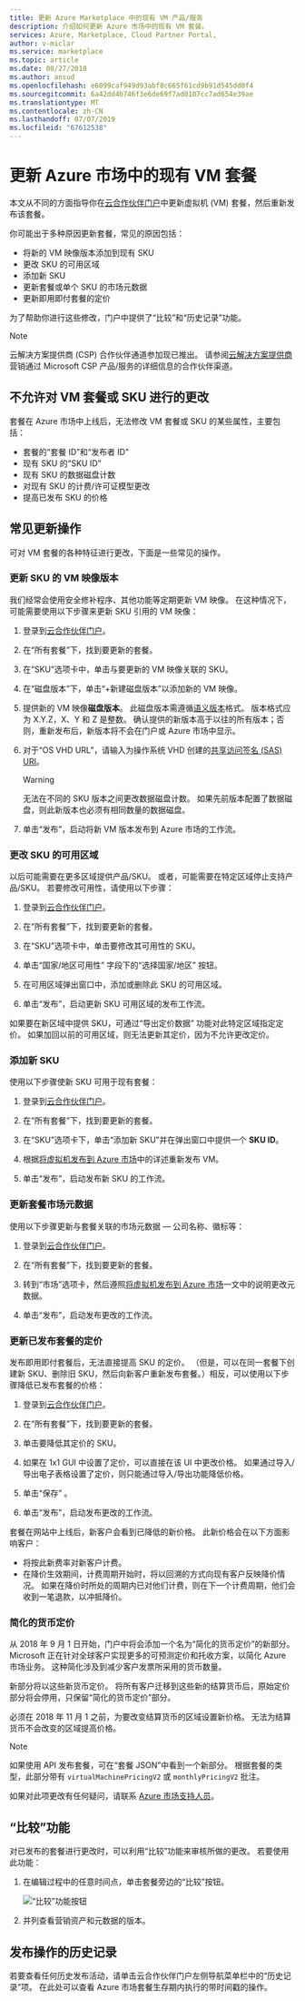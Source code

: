 ```yaml
---
title: 更新 Azure Marketplace 中的现有 VM 产品/服务
description: 介绍如何更新 Azure 市场中的现有 VM 套餐。
services: Azure, Marketplace, Cloud Partner Portal,
author: v-miclar
ms.service: marketplace
ms.topic: article
ms.date: 08/27/2018
ms.author: ansud
ms.openlocfilehash: e6099caf949d93abf8c665f61cd9b91d545dd0f4
ms.sourcegitcommit: 6a42dd4b746f3e6de69f7ad0107cc7ad654e39ae
ms.translationtype: MT
ms.contentlocale: zh-CN
ms.lasthandoff: 07/07/2019
ms.locfileid: "67612538"
---
```

# <a name="update-an-existing-vm-offer-on-azure-marketplace"></a>更新 Azure 市场中的现有 VM 套餐

本文从不同的方面指导你在[云合作伙伴门户](https://cloudpartner.azure.com/)中更新虚拟机 (VM) 套餐，然后重新发布该套餐。 

你可能出于多种原因更新套餐，常见的原因包括：

-  将新的 VM 映像版本添加到现有 SKU
-  更改 SKU 的可用区域
-  添加新 SKU
-  更新套餐或单个 SKU 的市场元数据
-  更新即用即付套餐的定价

为了帮助你进行这些修改，门户中提供了“比较”和“历史记录”功能。    

>[!Note]
>云解决方案提供商 (CSP) 合作伙伴通道参加现已推出。  请参阅[云解决方案提供商](../../cloud-solution-providers.md)营销通过 Microsoft CSP 产品/服务的详细信息的合作伙伴渠道。

## <a name="unpermitted-changes-to-vm-offer-or-sku"></a>不允许对 VM 套餐或 SKU 进行的更改

套餐在 Azure 市场中上线后，无法修改 VM 套餐或 SKU 的某些属性，主要包括：

-  套餐的“套餐 ID”和“发布者 ID”  
-  现有 SKU 的“SKU ID” 
-  现有 SKU 的数据磁盘计数
-  对现有 SKU 的计费/许可证模型更改
-  提高已发布 SKU 的价格


## <a name="common-update-operations"></a>常见更新操作

可对 VM 套餐的各种特征进行更改，下面是一些常见的操作。

### <a name="update-the-vm-image-version-for-a-sku"></a>更新 SKU 的 VM 映像版本

我们经常会使用安全修补程序、其他功能等定期更新 VM 映像。  在这种情况下，可能需要使用以下步骤来更新 SKU 引用的 VM 映像：

1.  登录到[云合作伙伴门户](https://cloudpartner.azure.com/)。

2.  在“所有套餐”下，找到要更新的套餐。 

3.  在“SKU”选项卡中，单击与要更新的 VM 映像关联的 SKU。 

4.  在“磁盘版本”下，单击“+新建磁盘版本”以添加新的 VM 映像。  

5.  提供新的 VM 映像**磁盘版本**。 此磁盘版本需遵循[语义版本](https://semver.org/)格式。 版本格式应为 X.Y.Z，X、Y 和 Z 是整数。 确认提供的新版本高于以往的所有版本；否则，重新发布后，新版本将不会在门户或 Azure 市场中显示。

6.  对于“OS VHD URL”，请输入为操作系统 VHD 创建的[共享访问签名 (SAS) URI](./cpp-get-sas-uri.md)。  

    > [!WARNING] 
    > 无法在不同的 SKU 版本之间更改数据磁盘计数。 如果先前版本配置了数据磁盘，则此新版本也必须有相同数量的数据磁盘。

7.  单击“发布”，启动将新 VM 版本发布到 Azure 市场的工作流。 


### <a name="change-region-availability-of-a-sku"></a>更改 SKU 的可用区域

以后可能需要在更多区域提供产品/SKU。  或者，可能需要在特定区域停止支持产品/SKU。
若要修改可用性，请使用以下步骤：

1.  登录到[云合作伙伴门户](https://cloudpartner.azure.com/)。

2.  在“所有套餐”下，找到要更新的套餐。 

3.  在“SKU”选项卡中，单击要修改其可用性的 SKU。 

4.  单击“国家/地区可用性”  字段下的“选择国家/地区”  按钮。

5.  在可用区域弹出窗口中，添加或删除此 SKU 的可用区域。

6.  单击“发布”，启动更新 SKU 可用区域的发布工作流。 

如果要在新区域中提供 SKU，可通过“导出定价数据”  功能对此特定区域指定定价。 如果加回以前的可用区域，则无法更新其定价，因为不允许更改定价。


### <a name="add-a-new-sku"></a>添加新 SKU

使用以下步骤使新 SKU 可用于现有套餐： 

1.  登录到[云合作伙伴门户](https://cloudpartner.azure.com/)。

2.  在“所有套餐”下，找到要更新的套餐。 

3.  在“SKU”选项卡下，单击“添加新 SKU”并在弹出窗口中提供一个 **SKU ID**。  

4.  根据[将虚拟机发布到 Azure 市场](./cpp-publish-offer.md)中的详述重新发布 VM。

5.  单击“发布”，启动发布新 SKU 的工作流。 


### <a name="update-offer-marketplace-metadata"></a>更新套餐市场元数据

使用以下步骤更新与套餐关联的市场元数据 — 公司名称、徽标等： 

1.  登录到[云合作伙伴门户](https://cloudpartner.azure.com/)。

2.  在“所有套餐”下，找到要更新的套餐。 

3.  转到“市场”选项卡，然后遵照[将虚拟机发布到 Azure 市场](./cpp-publish-offer.md)一文中的说明更改元数据。 

4.  单击“发布”，启动发布更改的工作流。 


### <a name="update-pricing-on-published-offers"></a>更新已发布套餐的定价

发布即用即付套餐后，无法直接提高 SKU 的定价。  （但是，可以在同一套餐下创建新 SKU、删除旧 SKU，然后向新客户重新发布套餐。）相反，可以使用以下步骤降低已发布套餐的价格：

1.  登录到[云合作伙伴门户](https://cloudpartner.azure.com/)。

2.  在“所有套餐”下，找到要更新的套餐。 

3.  单击要降低其定价的 SKU。

4.  如果在 1x1 GUI 中设置了定价，可以直接在该 UI 中更改价格。 如果通过导入/导出电子表格设置了定价，则只能通过导入/导出功能降低价格。

3.  单击“保存”  。

4.  单击“发布”，启动发布更改的工作流。 

套餐在网站中上线后，新客户会看到已降低的新价格。  此新价格会在以下方面影响客户：

- 将按此新费率对新客户计费。 
- 在降价生效期间，计费周期开始时，将以回溯的方式向现有客户反映降价情况。
如果在降价时所处的周期内已对他们计费，则在下一个计费周期，他们会收到一笔退款，以冲抵降价。


<!-- TD: This has been implemented, need to change the SKU Tab topic to reflect and move this section there. -->
### <a name="simplified-currency-pricing"></a>简化的货币定价

从 2018 年 9 月 1 日开始，门户中将会添加一个名为“简化的货币定价”的新部分。  Microsoft 正在针对全球客户实现更多的可预测定价和托收方案，以简化 Azure 市场业务。 这种简化涉及到减少客户发票所采用的货币数量。

新部分将以这些新货币定价。 将所有客户迁移到这些新的结算货币后，原始定价部分将会停用，只保留“简化的货币定价”部分。

必须在 2018 年 11 月 1 之前，为要改变结算货币的区域设置新价格。 无法为结算货币不会改变的区域提高价格。

> [!NOTE] 
> 如果使用 API 发布套餐，可在“套餐 JSON”中看到一个新部分。 根据套餐的类型，此部分带有 `virtualMachinePricingV2` 或 `monthlyPricingV2` 批注。 

如果对此项更改有任何疑问，请联系 [Azure 市场支持人员](../../support-azure-marketplace.md)。


## <a name="compare-feature"></a>“比较”功能

对已发布的套餐进行更改时，可以利用“比较”功能来审核所做的更改。  若要使用此功能：

1.  在编辑过程中的任意时间点，单击套餐旁边的“比较”按钮。 

    ![“比较”功能按钮](./media/publishvm_037.png)


2.  并列查看营销资产和元数据的版本。


## <a name="history-of-publishing-actions"></a>发布操作的历史记录

若要查看任何历史发布活动，请单击云合作伙伴门户左侧导航菜单栏中的“历史记录”项。  在此处可以查看 Azure 市场套餐生存期内执行的带时间戳的操作。  
<!-- TD: Add after section authored: For more information, see [History page](../portal-tour/cpp-history-page.md). -->


